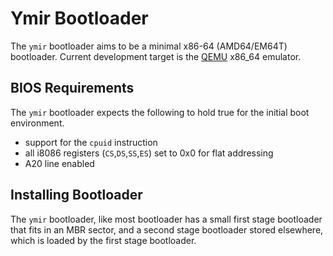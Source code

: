 Ymir Bootloader
===============
The `ymir` bootloader aims to be a minimal x86-64 (AMD64/EM64T) bootloader.
Current development target is the [QEMU](http://wiki.qemu.org/Main_Page)
x86_64 emulator.

BIOS Requirements
-----------------
The `ymir` bootloader expects the following to hold true for the initial boot
environment.

 * support for the `cpuid` instruction
 * all i8086 registers (`CS`,`DS`,`SS`,`ES`) set to 0x0 for flat addressing
 * A20 line enabled

Installing Bootloader
---------------------
The `ymir` bootloader, like most bootloader has a small first stage bootloader
that fits in an MBR sector, and a second stage bootloader stored elsewhere,
which is loaded by the first stage bootloader.
